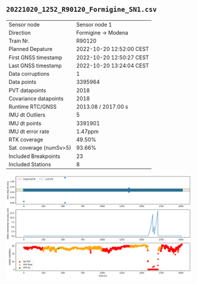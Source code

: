 
`20221020_1252_R90120_Formigine_SN1.csv`
----
|                         |                          |
| ----------------------- | ------------------------ |
| Sensor node             | Sensor node 1            |
| Direction               | Formigine -> Modena      |
| Train Nr.               | R90120                   |
| Planned Depature        | 2022-10-20 12:52:00 CEST |
| First GNSS timestamp    | 2022-10-20 12:50:27 CEST |
| Last GNSS timestamp     | 2022-10-20 13:24:04 CEST |
| Data corruptions        | 1                        |
| Data points             | 3395964                  |
| PVT datapoints          | 2018                     |
| Covariance datapoints   | 2018                     |
| Runtime RTC/GNSS        | 2013.08 / 2017.00 s      |
| IMU dt Outliers         | 5                        |
| IMU dt points           | 3391901                  |
| IMU dt error rate       | 1.47ppm                  |
| RTK coverage            | 49.50%                   |
| Sat. coverage (numSv>5) | 93.66%                   |
| Included Breakpoints    | 23                       |
| Included Stations       | 8                        |

![](fig/plot.png)
